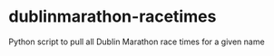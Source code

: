 dublinmarathon-racetimes
========================

Python script to pull all Dublin Marathon race times for a given name
